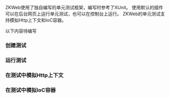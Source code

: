 ZKWeb使用了独自编写的单元测试框架，编写时参考了XUnit。
使用默认的插件可以在后台网页上运行单元测试，也可以在控制台上运行。
ZKWeb的单元测试支持模拟Http上下文和IoC容器。

以下内容待编写

### 创建测试

### 运行测试

### 在测试中模拟Http上下文

### 在测试中模拟IoC容器
